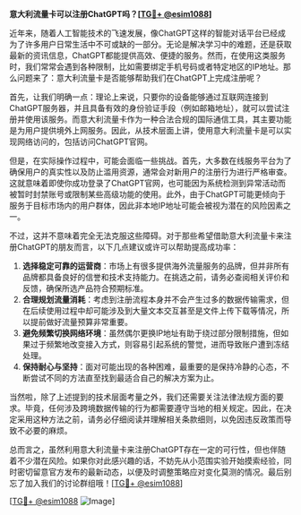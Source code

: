 **意大利流量卡可以注册ChatGPT吗？[[TG💪+ @esim1088](https://t.me/s/esim1088)]**

近年来，随着人工智能技术的飞速发展，像ChatGPT这样的智能对话平台已经成为了许多用户日常生活中不可或缺的一部分。无论是解决学习中的难题，还是获取最新的资讯信息，ChatGPT都能提供高效、便捷的服务。然而，在使用这类服务时，我们常常会遇到各种限制，比如需要绑定手机号码或者特定地区的IP地址。那么问题来了：意大利流量卡是否能够帮助我们在ChatGPT上完成注册呢？

首先，让我们明确一点：理论上来说，只要你的设备能够通过互联网连接到ChatGPT服务器，并且具备有效的身份验证手段（例如邮箱地址），就可以尝试注册并使用该服务。而意大利流量卡作为一种合法合规的国际通信工具，其主要功能是为用户提供境外上网服务。因此，从技术层面上讲，使用意大利流量卡是可以实现网络访问的，包括访问ChatGPT官网。

但是，在实际操作过程中，可能会面临一些挑战。首先，大多数在线服务平台为了确保用户的真实性以及防止滥用资源，通常会对新用户的注册行为进行严格审查。这就意味着即使你成功登录了ChatGPT官网，也可能因为系统检测到异常活动而被暂时封禁账号或限制某些高级功能的使用。此外，由于ChatGPT可能更倾向于服务于目标市场内的用户群体，因此非本地IP地址可能会被视为潜在的风险因素之一。

不过，这并不意味着完全无法克服这些障碍。对于那些希望借助意大利流量卡来注册ChatGPT的朋友而言，以下几点建议或许可以帮助提高成功率：

1. **选择稳定可靠的运营商**：市场上有很多提供海外流量服务的品牌，但并非所有品牌都具备良好的信誉和技术支持能力。在挑选之前，请务必查阅相关评价和反馈，确保所选产品符合预期标准。
2. **合理规划流量消耗**：考虑到注册流程本身并不会产生过多的数据传输需求，但在后续使用过程中却可能涉及到大量文本交互甚至是文件上传下载等情况，所以提前做好流量预算非常重要。
3. **避免频繁切换网络环境**：虽然偶尔更换IP地址有助于绕过部分限制措施，但如果过于频繁地改变接入方式，则容易引起系统的警觉，进而导致账户遭到冻结处理。
4. **保持耐心与坚持**：面对可能出现的各种困难，最重要的是保持冷静的心态，不断尝试不同的方法直至找到最适合自己的解决方案为止。

当然啦，除了上述提到的技术层面考量之外，我们还需要关注法律法规方面的要求。毕竟，任何涉及跨境数据传输的行为都需要遵守当地的相关规定。因此，在决定采用这种方法之前，请务必仔细阅读并理解相关条款细则，以免因违反政策而导致不必要的麻烦。

总而言之，虽然利用意大利流量卡来注册ChatGPT存在一定的可行性，但也伴随着不少潜在风险。如果你对此感兴趣的话，不妨先从小范围实验开始摸索经验，同时密切留意官方发布的最新动态，以便及时调整策略应对变化莫测的情况。最后别忘了加入我们的讨论群组哦！[[TG💪+ @esim1088](https://t.me/s/esim1088)]

[[TG💪+ @esim1088](https://t.me/s/esim1088) ![Image](https://i.postimg.cc/4NQfJmqS/Snipaste-2025-05-13-00-14-12.png)]